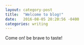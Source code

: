 ```yaml
---
layout: category-post
title:  "Welcome to blog!"
date:   2016-08-05 20:20:56 -0400
categories: writing
---
```


Come on! be brave to taste!